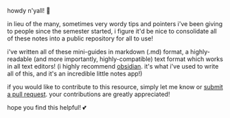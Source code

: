 howdy n'yall! 👋

in lieu of the many, sometimes very wordy tips and pointers i've been giving to people since the semester started, i figure it'd be nice to consolidate all of these notes into a public repository for all to use!

i've written all of these mini-guides in markdown (.md) format, a highly-readable (and more importantly, highly-compatible) text format which works in all text editors! (i highly recommend [obsidian](https://obsidian.md). it's what i've used to write all of this, and it's an incredible little notes app!)

if you would like to contribute to this resource, simply let me know or [submit a pull request](https://github.com/arilovesSTEM/softwaredevtips/pulls). your contributions are greatly appreciated!

hope you find this helpful! 💕